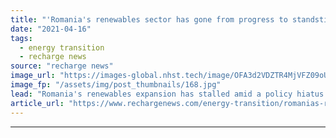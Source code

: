 ```yaml
---
title: "'Romania's renewables sector has gone from progress to standstill'"
date: "2021-04-16"
tags: 
  - energy transition
  - recharge news
source: "recharge news"
image_url: "https://images-global.nhst.tech/image/OFA3d2VDZTR4MjVFZ09oUGlKckkyS3JLdG45QjRrVGtwTlBZTXoybFQ5ND0=/nhst/binary/f436db1bb25bbaba9c82c58f033f2f47"
image_fp: "/assets/img/post_thumbnails/168.jpg"
lead: "Romania's renewables expansion has stalled amid a policy hiatus and a new regulatory framework fit to channel EU post-Covid funds to the sector is needed, writes Laura Nazare"
article_url: "https://www.rechargenews.com/energy-transition/romanias-renewables-sector-has-gone-from-progress-to-standstill/2-1-996436"
---
```


---
